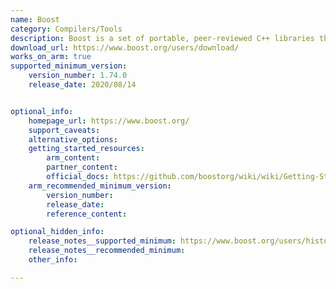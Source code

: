 ```yaml
---
name: Boost
category: Compilers/Tools
description: Boost is a set of portable, peer-reviewed C++ libraries that enhance functionality in areas like threading, data structures, and networking, offering valuable resources for C++ development and standardization.
download_url: https://www.boost.org/users/download/
works_on_arm: true
supported_minimum_version:
    version_number: 1.74.0
    release_date: 2020/08/14


optional_info:
    homepage_url: https://www.boost.org/
    support_caveats:
    alternative_options:
    getting_started_resources:
        arm_content:
        partner_content: 
        official_docs: https://github.com/boostorg/wiki/wiki/Getting-Started%3A-Overview#installing-boost
    arm_recommended_minimum_version:
        version_number:
        release_date:
        reference_content: 

optional_hidden_info:
    release_notes__supported_minimum: https://www.boost.org/users/history/version_1_74_0.html
    release_notes__recommended_minimum:
    other_info: 

---
```

